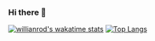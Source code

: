 ### Hi there 👋

[![willianrod's wakatime stats](https://github-readme-stats.vercel.app/api/wakatime?username=BJC)](https://github.com/anuraghazra/github-readme-stats)
[![Top Langs](https://github-readme-stats.vercel.app/api/top-langs/?username=BJC&layout=compact)](https://github.com/anuraghazra/github-readme-stats)
  <!--START_SECTION:waka-->
  <!--END_SECTION:waka-->
